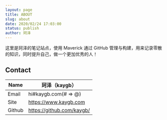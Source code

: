 ```yaml
---
layout: page
title: ABOUT
slug: about
date: 2020/02/24 17:03:00
status: publish
author: 珂泽
---
```


这里是珂泽的笔记站点，使用 Maverick 通过 GitHub 管理与构建，用来记录零散的知识，同时提升自己，做一个更加优秀的人！

## Contact

| Name | 珂泽（kaygb） |
| --- | --- |
| Email | hi#kaygb.com(# => @) |
| Site | https://www.kaygb.com |
| Github | https://github.com/kaygb/ |



